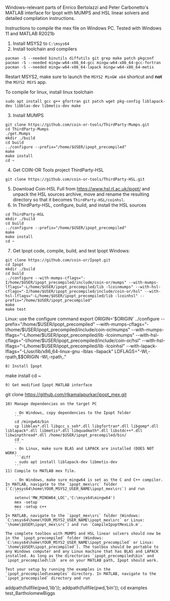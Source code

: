 Windows-relevant parts of Enrico Bertolazzi and Peter Carbonetto's MATLAB interface for Ipopt with MUMPS and HSL linear solvers and detailed compilation instructions.

Instructions to compile the mex file on Windows PC. Tested with Windows 11 and MATLAB R2021b

1) Install MSYS2 to `C:\msys64`
2) Install toolchain and compilers

```
pacman -S --needed binutils diffutils git grep make patch pkgconf
pacman -S --needed mingw-w64-x86_64-gcc mingw-w64-x86_64-gcc-fortran
pacman -S --needed mingw-w64-x86_64-lapack mingw-w64-x86_64-metis
```	
Restart MSYS2, make sure to launch the `MSYS2 MinGW x64` shortcut and **not** the `MSYS2 MSYS` app. 

To compile for linux, install linux toolchain
```
sudo apt install gcc g++ gfortran git patch wget pkg-config liblapack-dev libblas-dev libmetis-dev make
```

3) Install MUMPS
```
git clone https://github.com/coin-or-tools/ThirdParty-Mumps.git
cd ThirdParty-Mumps
./get.Mumps
mkdir ./build
cd build
../configure --prefix="/home/$USER/ipopt_precompiled"
make
make install
cd ~
```
4) Get COIN-OR Tools project ThirdParty-HSL
```
git clone https://github.com/coin-or-tools/ThirdParty-HSL.git
```
5) Download Coin-HSL Full from https://www.hsl.rl.ac.uk/ipopt/ and unpack the HSL sources archive, move and rename the resulting directory so that it becomes `ThirdParty-HSL/coinhsl`.
6) In ThirdParty-HSL, configure, build, and install the HSL sources
```
cd ThirdParty-HSL
mkdir ./build
cd build
../configure --prefix="/home/$USER/ipopt_precompiled"
make
make install
cd ~
```
7) Get Ipopt code, compile, build, and test Ipopt
Windows:
```
git clone https://github.com/coin-or/Ipopt.git
cd Ipopt
mkdir ./build
cd build
../configure --with-mumps-cflags="-I/home/$USER/ipopt_precompiled/include/coin-or/mumps" --with-mumps-lflags="-L/home/$USER/ipopt_precompiled/lib -lcoinmumps" --with-hsl-cflags="-I/home/$USER/ipopt_precompiled/include/coin-or/hsl" --with-hsl-lflags="-L/home/$USER/ipopt_precompiled/lib -lcoinhsl" --prefix="/home/$USER/ipopt_precompiled"
make
make test
```
Linux: use the configure command
export ORIGIN='$ORIGIN'
../configure --prefix="/home/$USER/ipopt_precompiled" --with-mumps-cflags="-I/home/$USER/ipopt_precompiled/include/coin-or/mumps" --with-mumps-lflags="-L/home/$USER/ipopt_precompiled/lib -lcoinmumps" --with-hsl-cflags="-I/home/$USER/ipopt_precompiled/include/coin-or/hsl" --with-hsl-lflags="-L/home/$USER/ipopt_precompiled/lib -lcoinhsl" --with-lapack-lflags="-L/usr/lib/x86_64-linux-gnu -lblas -llapack" LDFLAGS="-Wl,-rpath,\$\$ORIGIN -Wl,-rpath,."
```
8) Install Ipopt
```
make install
cd ~
```
9) Get modified Ipopt MATLAB interface
```
git clone https://github.com/rlkamalapurkar/ipopt_mex.git
```
10) Manage dependencies on the target PC

    - On Windows, copy dependencies to the Ipopt folder
	```
	cd /mingw64/bin
	cp libblas*.dll libgcc_s_seh*.dll libgfortran*.dll libgomp*.dll liblapack*.dll libmetis*.dll libquadmath*.dll libstdc++*.dll libwinpthread*.dll /home/$USER/ipopt_precompiled/bin/
	cd ~
	```
	- On Linux, make sure BLAS and LAPACK are installed (DOES NOT WORK)
	```diff
	- sudo apt install liblapack-dev libmetis-dev
	```
11) Compile to MATLAB mex file. 

	- On Windows, make sure mingw64 is set as the C and C++ compiler. In MATLAB, navigate to the `ipopt_mex\src` folder (`C:\msys64\home\YOUR_MSYS2_USER_NAME\ipopt_mex\src`) and run
	```
	setenv('MW_MINGW64_LOC','C:\msys64\mingw64')
	mex -setup 
	mex -setup c++
	```
In MATLAB, navigate to the `ipopt_mex\src` folder (Windows: `C:\msys64\home\YOUR_MSYS2_USER_NAME\ipopt_mex\src` or Linux: `\home\$USER\ipopt_mex\src`) and run `CompileIpoptMexLib.m`.

The complete toolbox with MUMPS and HSL linear solvers should now be in the `ipopt_precompiled` folder (Windows: `C:\msys64\home\YOUR_MSYS2_USER_NAME\ipopt_precompiled` or Linux: `\home\$USER\ipopt_precompiled`). The toolbox should be portable to any Windows computer and any Linux machine that has BLAS and LAPACK installed. As long as the directories `ipopt_precompiled\bin` and `ipopt_precompiled\lib` are on your MATLAB path, Ipopt should work.

Test your setup by running the examples in the `ipopt_precompiled\examples` directory. In MATLAB, navigate to the `ipopt_precompiled` directory and run
```
addpath(fullfile(pwd,'lib'));
addpath(fullfile(pwd,'bin'));
cd examples
test_BartholomewBiggs
```
